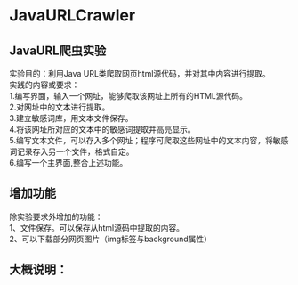 # JavaURLCrawler
## JavaURL爬虫实验
实验目的：利用Java URL类爬取网页html源代码，并对其中内容进行提取。  
实践的内容或要求：  
1.编写界面，输入一个网址，能够爬取该网址上所有的HTML源代码。  
2.对网址中的文本进行提取。    
3.建立敏感词库，用文本文件保存。  
4.将该网址所对应的文本中的敏感词提取并高亮显示。  
5.编写文本文件，可以存入多个网址；程序可爬取这些网址中的文本内容，将敏感词记录存入另一个文件，格式自定。  
6.编写一个主界面,整合上述功能。  

## 增加功能  
除实验要求外增加的功能：  
1、文件保存。可以保存从html源码中提取的内容。  
2、可以下载部分网页图片（img标签与background属性）  

## 大概说明：  
